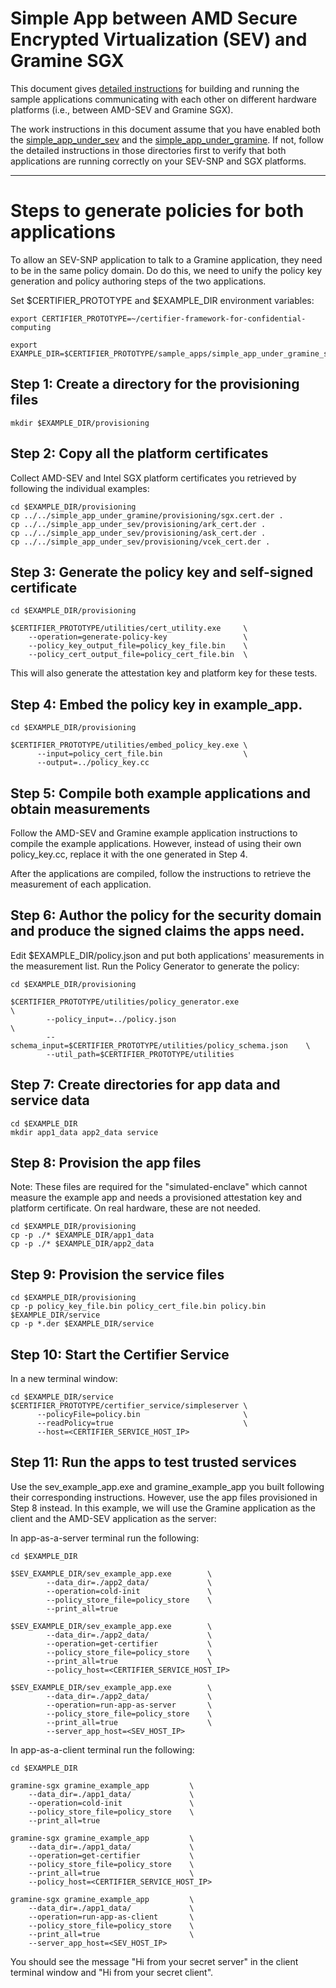 # Simple App between AMD Secure Encrypted Virtualization (SEV) and Gramine SGX

This document gives [detailed instructions](#Steps-to-generate-policies-for-both-applications) for
building and running the sample applications communicating with each other on
different hardware platforms (i.e., between AMD-SEV and Gramine SGX).

The work instructions in this document assume that you have enabled both the
[simple_app_under_sev](../simple_app_under_sev/sev_example_app.cc) and the
[simple_app_under_gramine](../simple_app_under_gramine/gramine_example_app.cc).
If not, follow the detailed instructions in those directories first to verify
that both applications are running correctly on your SEV-SNP and SGX platforms.

-------------------------------------------------------------------------
# Steps to generate policies for both applications

To allow an SEV-SNP application to talk to a Gramine application, they need to
be in the same policy domain. Do do this, we need to unify the policy key
generation and policy authoring steps of the two applications.

Set $CERTIFIER_PROTOTYPE and $EXAMPLE_DIR environment variables:

```shell
export CERTIFIER_PROTOTYPE=~/certifier-framework-for-confidential-computing
```

```shell
export EXAMPLE_DIR=$CERTIFIER_PROTOTYPE/sample_apps/simple_app_under_gramine_sev
```

## Step 1: Create a directory for the provisioning files
``` shell
mkdir $EXAMPLE_DIR/provisioning
```

## Step 2: Copy all the platform certificates

Collect AMD-SEV and Intel SGX platform certificates you retrieved by following the individual examples:
``` shell
cd $EXAMPLE_DIR/provisioning
cp ../../simple_app_under_gramine/provisioning/sgx.cert.der .
cp ../../simple_app_under_sev/provisioning/ark_cert.der .
cp ../../simple_app_under_sev/provisioning/ask_cert.der .
cp ../../simple_app_under_sev/provisioning/vcek_cert.der .
```

## Step 3: Generate the policy key and self-signed certificate

```shell
cd $EXAMPLE_DIR/provisioning

$CERTIFIER_PROTOTYPE/utilities/cert_utility.exe     \
    --operation=generate-policy-key                 \
    --policy_key_output_file=policy_key_file.bin    \
    --policy_cert_output_file=policy_cert_file.bin  \
```

This will also generate the attestation key and platform key for these tests.

## Step 4: Embed the policy key in example_app.

```shell
cd $EXAMPLE_DIR/provisioning

$CERTIFIER_PROTOTYPE/utilities/embed_policy_key.exe \
      --input=policy_cert_file.bin                  \
      --output=../policy_key.cc
```

## Step 5: Compile both example applications and obtain measurements

Follow the AMD-SEV and Gramine example application instructions to compile the
example applications. However, instead of using their own policy_key.cc, replace
it with the one generated in Step 4.

After the applications are compiled, follow the instructions to retrieve the
measurement of each application.

## Step 6: Author the policy for the security domain and produce the signed claims the apps need.

Edit $EXAMPLE_DIR/policy.json and put both applications' measurements in the
measurement list. Run the Policy Generator to generate the policy:

```shell
cd $EXAMPLE_DIR/provisioning

$CERTIFIER_PROTOTYPE/utilities/policy_generator.exe                         \
        --policy_input=../policy.json                                       \
        --schema_input=$CERTIFIER_PROTOTYPE/utilities/policy_schema.json    \
        --util_path=$CERTIFIER_PROTOTYPE/utilities
```

## Step 7: Create directories for app data and service data
```shell
cd $EXAMPLE_DIR
mkdir app1_data app2_data service
```

## Step 8: Provision the app files

Note: These files are required for the "simulated-enclave" which cannot measure the
example app and needs a provisioned attestation key and platform certificate.  On real
hardware, these are not needed.

```shell
cd $EXAMPLE_DIR/provisioning
cp -p ./* $EXAMPLE_DIR/app1_data
cp -p ./* $EXAMPLE_DIR/app2_data
```


## Step 9: Provision the service files
```shell
cd $EXAMPLE_DIR/provisioning
cp -p policy_key_file.bin policy_cert_file.bin policy.bin $EXAMPLE_DIR/service
cp -p *.der $EXAMPLE_DIR/service
```

## Step 10: Start the Certifier Service
  In a new terminal window:
```shell
cd $EXAMPLE_DIR/service
$CERTIFIER_PROTOTYPE/certifier_service/simpleserver \
      --policyFile=policy.bin                       \
      --readPolicy=true                             \
      --host=<CERTIFIER_SERVICE_HOST_IP>
```

## Step 11:  Run the apps to test trusted services

Use the sev_example_app.exe and gramine_example_app you built following their
corresponding instructions. However, use the app files provisioned in Step 8
instead. In this example, we will use the Gramine application as the client and
the AMD-SEV application as the server:

In app-as-a-server terminal run the following:
```shell
cd $EXAMPLE_DIR

$SEV_EXAMPLE_DIR/sev_example_app.exe        \
        --data_dir=./app2_data/             \
        --operation=cold-init               \
        --policy_store_file=policy_store    \
        --print_all=true

$SEV_EXAMPLE_DIR/sev_example_app.exe        \
        --data_dir=./app2_data/             \
        --operation=get-certifier           \
        --policy_store_file=policy_store    \
        --print_all=true                    \
        --policy_host=<CERTIFIER_SERVICE_HOST_IP>

$SEV_EXAMPLE_DIR/sev_example_app.exe        \
        --data_dir=./app2_data/             \
        --operation=run-app-as-server       \
        --policy_store_file=policy_store    \
        --print_all=true                    \
        --server_app_host=<SEV_HOST_IP>
```

In app-as-a-client terminal run the following:
```shell
cd $EXAMPLE_DIR

gramine-sgx gramine_example_app         \
    --data_dir=./app1_data/             \
    --operation=cold-init               \
    --policy_store_file=policy_store    \
    --print_all=true

gramine-sgx gramine_example_app         \
    --data_dir=./app1_data/             \
    --operation=get-certifier           \
    --policy_store_file=policy_store    \
    --print_all=true                    \
    --policy_host=<CERTIFIER_SERVICE_HOST_IP>

gramine-sgx gramine_example_app         \
    --data_dir=./app1_data/             \
    --operation=run-app-as-client       \
    --policy_store_file=policy_store    \
    --print_all=true                    \
    --server_app_host=<SEV_HOST_IP>
```

You should see the message "Hi from your secret server" in the client terminal
window and "Hi from your secret client".

